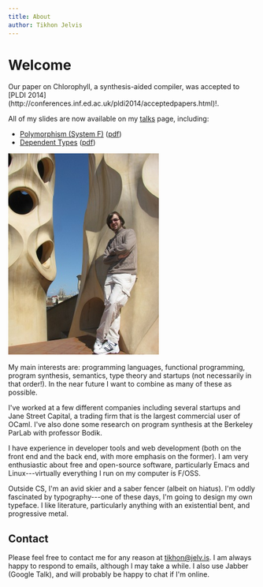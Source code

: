 ```yaml
---
title: About
author: Tikhon Jelvis
---
```


<div class="content">

# Welcome

<div class="announcement">
Our paper on Chlorophyll, a synthesis-aided compiler, was accepted to [PLDI 2014](http://conferences.inf.ed.ac.uk/pldi2014/acceptedpapers.html)!.

All of my slides are now available on my [talks](talks) page, including:

  * [Polymorphism (System F)](talks/system-f.html) ([pdf](talks/system-f.pdf))
  * [Dependent Types](talks/dependent-types.html) ([pdf](talks/dependent-types.pdf))
</div>

![Me on the roof of the Casa Milà in Barcelona. For even more Guadí, you can barely see the Sagrada Família in the background.](img/me_at_casa_mila_med.jpg)

My main interests are: programming languages, functional programming, program synthesis, semantics, type theory and startups (not necessarily in that order!). In the near future I want to combine as many of these as possible.

I've worked at a few different companies including several startups and Jane Street Capital, a trading firm that is the largest commercial user of OCaml. I've also done some research on program synthesis at the Berkeley ParLab with professor Bodik.

I have experience in developer tools and web development (both on the front end and the back end, with more emphasis on the former). I am very enthusiastic about free and open-source software, particularly Emacs and Linux---virtually everything I run on my computer is F/OSS.

Outside CS, I'm an avid skier and a saber fencer (albeit on hiatus). I'm oddly fascinated by typography---one of these days, I'm going to design my own typeface. I like literature, particularly anything with an existential bent, and progressive metal. 

## Contact

Please feel free to contact me for any reason at <a href="mailto:tikhon@jelv.is">tikhon@jelv.is</a>. I am always happy to respond to emails, although I may take a while. I also use Jabber (Google Talk), and will probably be happy to chat if I'm online.

</div>